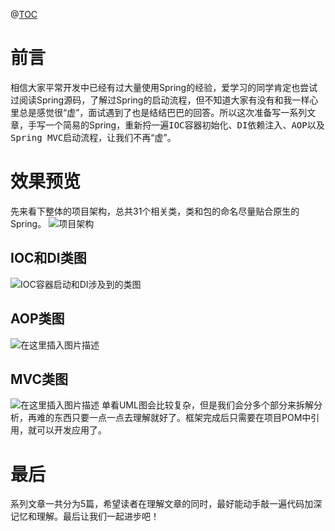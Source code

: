 ﻿@[TOC](目录)

# 前言
相信大家平常开发中已经有过大量使用Spring的经验，爱学习的同学肯定也尝试过阅读Spring源码，了解过Spring的启动流程，但不知道大家有没有和我一样心里总是感觉很“虚”，面试遇到了也是结结巴巴的回答。所以这次准备写一系列文章，手写一个简易的Spring，重新捋一遍<kbd>IOC容器初始化</kbd>、<kbd>DI依赖注入</kbd>、<kbd>AOP</kbd>以及<kbd>Spring MVC启动流程</kbd>，让我们不再“虚”。

# 效果预览
先来看下整体的项目架构，总共31个相关类，类和包的命名尽量贴合原生的Spring。
![项目架构](https://img-blog.csdnimg.cn/20191212103806685.png?x-oss-process=image/watermark,type_ZmFuZ3poZW5naGVpdGk,shadow_10,text_aHR0cHM6Ly9ibG9nLmNzZG4ubmV0L2NhYmxlNTg4MQ==,size_16,color_FFFFFF,t_70)
## IOC和DI类图
![IOC容器启动和DI涉及到的类图](https://img-blog.csdnimg.cn/20191212110316244.png?x-oss-process=image/watermark,type_ZmFuZ3poZW5naGVpdGk,shadow_10,text_aHR0cHM6Ly9ibG9nLmNzZG4ubmV0L2NhYmxlNTg4MQ==,size_16,color_FFFFFF,t_70)
## AOP类图
![在这里插入图片描述](https://img-blog.csdnimg.cn/20191212110635543.png?x-oss-process=image/watermark,type_ZmFuZ3poZW5naGVpdGk,shadow_10,text_aHR0cHM6Ly9ibG9nLmNzZG4ubmV0L2NhYmxlNTg4MQ==,size_16,color_FFFFFF,t_70)
## MVC类图
![在这里插入图片描述](https://img-blog.csdnimg.cn/20191212110726432.png?x-oss-process=image/watermark,type_ZmFuZ3poZW5naGVpdGk,shadow_10,text_aHR0cHM6Ly9ibG9nLmNzZG4ubmV0L2NhYmxlNTg4MQ==,size_16,color_FFFFFF,t_70)
单看UML图会比较复杂，但是我们会分多个部分来拆解分析，再难的东西只要一点一点去理解就好了。框架完成后只需要在项目POM中引用，就可以开发应用了。

# 最后
系列文章一共分为5篇，希望读者在理解文章的同时，最好能动手敲一遍代码加深记忆和理解。最后让我们一起进步吧！
